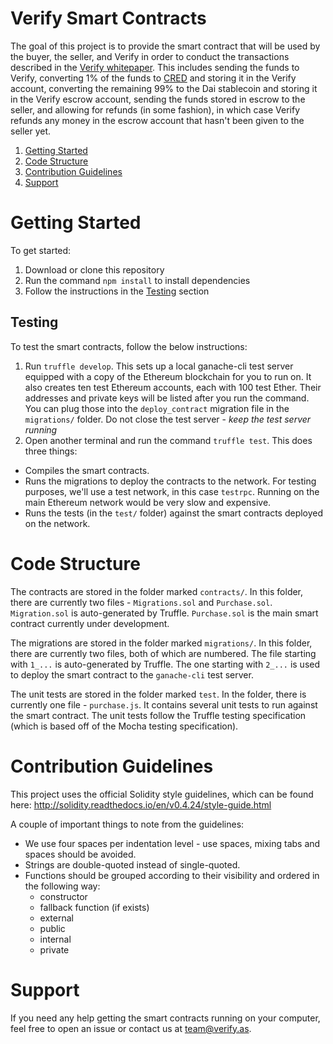 # Verify Smart Contracts

The goal of this project is to provide the smart contract that will be used by the buyer, the seller, and Verify in order to conduct the transactions described in the [Verify whitepaper](https://token.verify.as/files/whitepaper.pdf). This includes sending the funds to Verify, converting 1% of the funds to [CRED](https://coinmarketcap.com/currencies/verify) and storing it in the Verify account, converting the remaining 99% to the Dai stablecoin and storing it in the Verify escrow account, sending the funds stored in escrow to the seller, and allowing for refunds (in some fashion), in which case Verify refunds any money in the escrow account that hasn't been given to the seller yet.

1. [Getting Started](#getting-started)
2. [Code Structure](#code-structure)
3. [Contribution Guidelines](#contribution-guidelines)
4. [Support](#support)

# Getting Started

To get started:

1. Download or clone this repository
2. Run the command `npm install` to install dependencies
3. Follow the instructions in the [Testing](#testing) section

## Testing

To test the smart contracts, follow the below instructions:

1. Run `truffle develop`. This sets up a local ganache-cli test server equipped with a copy of the Ethereum blockchain for you to run on. It also creates ten test Ethereum accounts, each with 100 test Ether. Their addresses and private keys will be listed after you run the command. You can plug those into the `deploy_contract` migration file in the `migrations/` folder. Do not close the test server - *keep the test server running*
2. Open another terminal and run the command `truffle test`. This does three things:
  * Compiles the smart contracts.
  * Runs the migrations to deploy the contracts to the network. For testing purposes, we'll use a test network, in this case `testrpc`. Running on the main Ethereum network would be very slow and expensive.
  * Runs the tests (in the `test/` folder) against the smart contracts deployed on the network.

# Code Structure

The contracts are stored in the folder marked `contracts/`. In this folder, there are currently two files - `Migrations.sol` and `Purchase.sol`. `Migration.sol` is auto-generated by Truffle. `Purchase.sol` is the main smart contract currently under development.

The migrations are stored in the folder marked `migrations/`. In this folder, there are currently two files, both of which are numbered. The file starting with `1_...` is auto-generated by Truffle. The one starting with `2_...` is used to deploy the smart contract to the `ganache-cli` test server.

The unit tests are stored in the folder marked `test`. In the folder, there is currently one file - `purchase.js`. It contains several unit tests to run against the smart contract. The unit tests follow the Truffle testing specification (which is based off of the Mocha testing specification).

# Contribution Guidelines

This project uses the official Solidity style guidelines, which can be found here: http://solidity.readthedocs.io/en/v0.4.24/style-guide.html

A couple of important things to note from the guidelines:

* We use four spaces per indentation level - use spaces, mixing tabs and spaces should be avoided.
* Strings are double-quoted instead of single-quoted.
* Functions should be grouped according to their visibility and ordered in the following way:
  * constructor
  * fallback function (if exists)
  * external
  * public
  * internal
  * private

# Support

If you need any help getting the smart contracts running on your computer, feel free to open an issue or contact us at [team@verify.as](mailto:team@verify.as).
